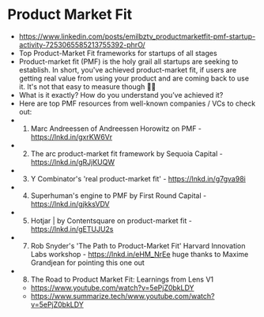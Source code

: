# Product Market Fit
- https://www.linkedin.com/posts/emilbztv_productmarketfit-pmf-startup-activity-7253065585213755392-phrO/
- Top Product-Market Fit frameworks for startups of all stages
- Product-market fit (PMF) is the holy grail all startups are seeking to establish. In short, you've achieved product-market fit, if users are getting real value from using your product and are coming back to use it. It's not that easy to measure though :triangular_ruler::straight_ruler:
- What is it exactly? How do you understand you’ve achieved it?
- Here are top PMF resources from well-known companies / VCs to check out:
- 1) Marc Andreessen of Andreessen Horowitz on PMF - https://lnkd.in/gxrKW6Vr
- 2) The arc product-market fit framework by Sequoia Capital - https://lnkd.in/gRJjKUQW
- 3) Y Combinator's 'real product-market fit' - https://lnkd.in/g7gva98i
- 4) Superhuman's engine to PMF by First Round Capital - https://lnkd.in/gjkksVDV
- 5) Hotjar | by Contentsquare on product-market fit - https://lnkd.in/gETUJU2s
- 7) Rob Snyder's 'The Path to Product-Market Fit' Harvard Innovation Labs workshop - https://lnkd.in/eHM_NrEe
huge thanks to Maxime Grandjean for pointing this one out
- 8) The Road to Product Market Fit: Learnings from Lens V1
  - https://www.youtube.com/watch?v=5ePjZ0bkLDY
  - https://www.summarize.tech/www.youtube.com/watch?v=5ePjZ0bkLDY
